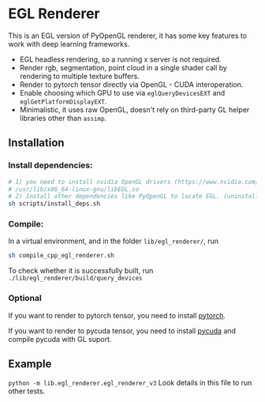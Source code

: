 # EGL Renderer

This is an EGL version of PyOpenGL renderer, it has some key features to work with deep learning frameworks.
- EGL headless rendering, so a running x server is not required.
- Render rgb, segmentation, point cloud in a single shader call by rendering to multiple texture buffers.
- Render to pytorch tensor directly via OpenGL - CUDA interoperation.
- Enable choosing which GPU to use via `eglQueryDevicesEXT` and `eglGetPlatformDisplayEXT`.
- Minimalistic, it uses raw OpenGL, doesn't rely on third-party GL helper libraries other than `assimp`.

## Installation
### Install dependencies:

```bash
# 1) you need to install nvidia OpenGL drivers (https://www.nvidia.com/en-us/drivers/unix/) and make them visible to find libEGL.so
# /usr/lib/x86_64-linux-gnu/libEGL.so
# 2) Install other dependencies like PyOpenGL to locate EGL. (uninstall other pyopengl first)
sh scripts/install_deps.sh
```
### Compile:
In a virtual environment, and in the folder `lib/egl_renderer/`, run
```bash
sh compile_cpp_egl_renderer.sh
```

To check whether it is successfully built, run `./lib/egl_renderer/build/query_devices`

### Optional
If you want to render to pytorch tensor, you need to install [pytorch](https://pytorch.org).

If you want to render to pycuda tensor, you need to install [pycuda](https://documen.tician.de/pycuda/) and compile pycuda with GL suport.

## Example
`python -m lib.egl_renderer.egl_renderer_v3`
Look details in this file to run other tests.
